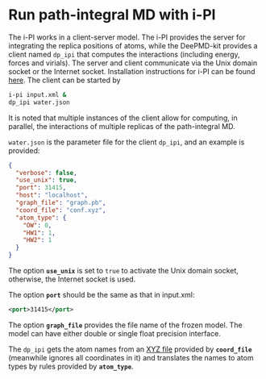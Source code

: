# Run path-integral MD with i-PI

The i-PI works in a client-server model. The i-PI provides the server for integrating the replica positions of atoms, while the DeePMD-kit provides a client named `dp_ipi` that computes the interactions (including energy, forces and virials). The server and client communicate via the Unix domain socket or the Internet socket. Installation instructions for i-PI can be found [here](../install/install-ipi.md). The client can be started by

```bash
i-pi input.xml &
dp_ipi water.json
```

It is noted that multiple instances of the client allow for computing, in parallel, the interactions of multiple replicas of the path-integral MD.

`water.json` is the parameter file for the client `dp_ipi`, and an example is provided:

```json
{
  "verbose": false,
  "use_unix": true,
  "port": 31415,
  "host": "localhost",
  "graph_file": "graph.pb",
  "coord_file": "conf.xyz",
  "atom_type": {
    "OW": 0,
    "HW1": 1,
    "HW2": 1
  }
}
```

The option **`use_unix`** is set to `true` to activate the Unix domain socket, otherwise, the Internet socket is used.

The option **`port`** should be the same as that in input.xml:

```xml
<port>31415</port>
```

The option **`graph_file`** provides the file name of the frozen model. The model can have either double or single float precision interface.

The `dp_ipi` gets the atom names from an [XYZ file](https://en.wikipedia.org/wiki/XYZ_file_format) provided by **`coord_file`** (meanwhile ignores all coordinates in it) and translates the names to atom types by rules provided by **`atom_type`**.

